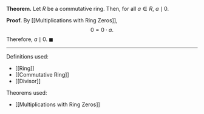 **Theorem.** Let $R$ be a commutative ring. Then, for all $a\in R$, $a\mid 0$.

**Proof.** By [[Multiplications with Ring Zeros]], $$0=0\cdot a.$$Therefore, $a\mid 0$. $\blacksquare$
***
Definitions used:
- [[Ring]]
- [[Commutative Ring]]
- [[Divisor]]

Theorems used:
- [[Multiplications with Ring Zeros]]